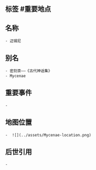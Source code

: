 ## 标签  #重要地点
## 名称
	- 迈锡尼
## 别名
	- 密刻柰——《古代神话集》
	- Mycenae
## 重要事件
	-
## 地图位置
	-  ![](../assets/Mycenae-location.png)
## 后世引用
	-
